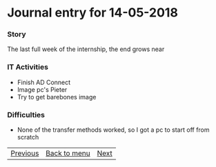 # Journal entry for 14-05-2018

### Story

The last full week of the internship, the end grows near

### IT Activities

- Finish AD Connect
- Image pc's Pieter
- Try to get barebones image

### Difficulties

- None of the transfer methods worked, so I got a pc to start off from scratch

<table><tr><td><a href="08-05.html">Previous</a></td><td><a href="../">Back to menu</a></td><td><a href="15-05.html">Next</a></td></tr></table>
